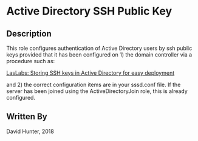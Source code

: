 # Active Directory SSH Public Key

## Description

This role configures authentication of Active Directory users by ssh public keys provided that it has been configured on 1) the domain controller via a procedure such as:

[LasLabs: Storing SSH keys in Active Directory for easy deployment](https://blog.laslabs.com/2016/08/storing-ssh-keys-in-active-directory/)

and 2) the correct configuration items are in your sssd.conf file.  If the server has been joined using the ActiveDirectoryJoin role, this is already configured.

## Written By
David Hunter, 2018


